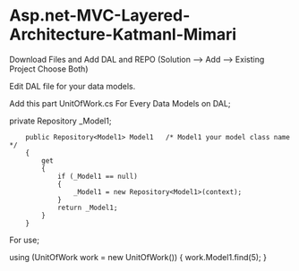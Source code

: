 # Asp.net-MVC-Layered-Architecture-Katmanl-Mimari

Download Files and Add DAL and REPO (Solution --> Add --> Existing Project  Choose Both)

Edit DAL file  for your data models.

Add this part UnitOfWork.cs For Every Data Models on DAL;

private Repository<Model1> _Model1;

        public Repository<Model1> Model1   /* Model1 your model class name */
        {
            get
            {
                if (_Model1 == null)
                {
                    _Model1 = new Repository<Model1>(context);
                }
                return _Model1;
            }
        }
        

For use;

using (UnitOfWork work = new UnitOfWork())
{
      work.Model1.find(5);
}
